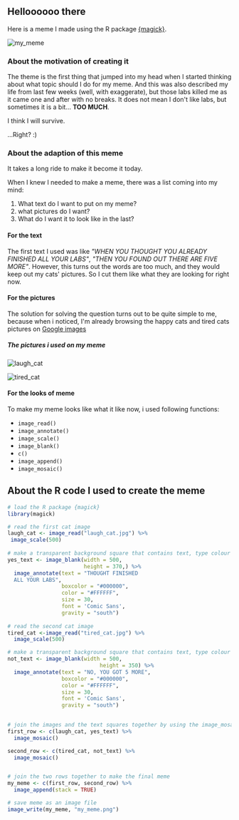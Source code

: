 ## Helloooooo there

Here is a meme I made using the R package [{magick}](https://cran.r-project.org/web/packages/magick/vignettes/intro.html).


![my_meme](https://user-images.githubusercontent.com/100745241/159204767-6441b1df-b895-47b6-af87-40e29edc39bc.png)
 
 

### About the motivation of creating it

The theme is the first thing that jumped into my head when I started thinking about what topic should I do for my meme. And this was also described my life from last few weeks (well, with exaggerate), but those labs killed me as it came one and after with no breaks. It does not mean I don't like labs, but sometimes it is a bit... **TOO MUCH**.

I think I will survive.


...Right? :)


### About the adaption of this meme

It takes a long ride to make it become it today. 

When I knew I needed to make a meme, there was a list coming into my mind:
1. What text do I want to put on my meme?
2. what pictures do I want?
3. What do I want it to look like in the last?

#### For the text

The first text I used was like *"WHEN YOU THOUGHT YOU ALREADY FINISHED ALL YOUR LABS"*, *"THEN YOU FOUND OUT THERE ARE FIVE MORE"*. However, this turns out the words are too much, and they would keep out my cats' pictures. So I cut them like what they are looking for right now. 

#### For the pictures

The solution for solving the question turns out to be quite simple to me, because when i noticed, I'm already browsing the happy cats and tired cats pictures on [Google images](https://www.google.com.hk/imghp?hl=en)

##### The pictures i used on my meme

![laugh_cat](https://user-images.githubusercontent.com/100745241/159158679-29b5d76f-98b3-4d05-8a69-586445c2673b.jpg)

![tired_cat](https://user-images.githubusercontent.com/100745241/159158681-41fc0e71-53c7-4db7-9555-3be16d7308ac.jpg)


#### For the looks of meme
To make my meme looks like what it like now, i used following functions:
* ```image_read()```
* ```image_annotate()```
* ```image_scale()```
* ```image_blank()```
* ```c()```
* ```image_append()```
* ```image_mosaic()```




## About the R code I used to create the meme
```r
# load the R package {magick}
library(magick)

# read the first cat image
laugh_cat <- image_read("laugh_cat.jpg") %>%
 image_scale(500) 
 
# make a transparent background square that contains text, type colour and other characters by using image_annotate 
yes_text <- image_blank(width = 500,
                        height = 370,) %>%
  image_annotate(text = "THOUGHT FINISHED 
  ALL YOUR LABS",
                 boxcolor = "#000000",
                 color = "#FFFFFF",
                 size = 30,
                 font = 'Comic Sans',
                 gravity = "south")
                               
# read the second cat image
tired_cat <-image_read("tired_cat.jpg") %>%
  image_scale(500) 

# make a transparent background square that contains text, type colour and other characters by using image_annotate 
not_text <- image_blank(width = 500,
                             height = 350) %>%
  image_annotate(text = "NO, YOU GOT 5 MORE",
                 boxcolor = "#000000",
                 color = "#FFFFFF",
                 size = 30,
                 font = 'Comic Sans',
                 gravity = "south")
                 

# join the images and the text squares together by using the image_mosaic function
first_row <- c(laugh_cat, yes_text) %>%
  image_mosaic()

second_row <- c(tired_cat, not_text) %>%
  image_mosaic()


# join the two rows together to make the final meme
my_meme <- c(first_row, second_row) %>%
  image_append(stack = TRUE)

# save meme as an image file 
image_write(my_meme, "my_meme.png")


```

